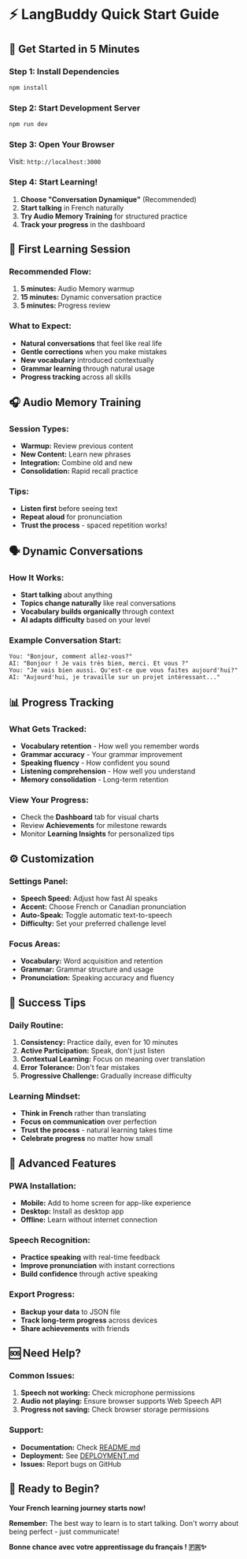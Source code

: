 # ⚡ LangBuddy Quick Start Guide

## 🚀 Get Started in 5 Minutes

### **Step 1: Install Dependencies**
```bash
npm install
```

### **Step 2: Start Development Server**
```bash
npm run dev
```

### **Step 3: Open Your Browser**
Visit: `http://localhost:3000`

### **Step 4: Start Learning!**
1. **Choose "Conversation Dynamique"** (Recommended)
2. **Start talking** in French naturally
3. **Try Audio Memory Training** for structured practice
4. **Track your progress** in the dashboard

## 🎯 First Learning Session

### **Recommended Flow:**
1. **5 minutes:** Audio Memory warmup
2. **15 minutes:** Dynamic conversation practice
3. **5 minutes:** Progress review

### **What to Expect:**
- **Natural conversations** that feel like real life
- **Gentle corrections** when you make mistakes
- **New vocabulary** introduced contextually
- **Grammar learning** through natural usage
- **Progress tracking** across all skills

## 🎧 Audio Memory Training

### **Session Types:**
- **Warmup:** Review previous content
- **New Content:** Learn new phrases
- **Integration:** Combine old and new
- **Consolidation:** Rapid recall practice

### **Tips:**
- **Listen first** before seeing text
- **Repeat aloud** for pronunciation
- **Trust the process** - spaced repetition works!

## 🗣️ Dynamic Conversations

### **How It Works:**
- **Start talking** about anything
- **Topics change naturally** like real conversations
- **Vocabulary builds organically** through context
- **AI adapts difficulty** based on your level

### **Example Conversation Start:**
```
You: "Bonjour, comment allez-vous?"
AI: "Bonjour ! Je vais très bien, merci. Et vous ?"
You: "Je vais bien aussi. Qu'est-ce que vous faites aujourd'hui?"
AI: "Aujourd'hui, je travaille sur un projet intéressant..."
```

## 📊 Progress Tracking

### **What Gets Tracked:**
- **Vocabulary retention** - How well you remember words
- **Grammar accuracy** - Your grammar improvement
- **Speaking fluency** - How confident you sound
- **Listening comprehension** - How well you understand
- **Memory consolidation** - Long-term retention

### **View Your Progress:**
- Check the **Dashboard** tab for visual charts
- Review **Achievements** for milestone rewards
- Monitor **Learning Insights** for personalized tips

## ⚙️ Customization

### **Settings Panel:**
- **Speech Speed:** Adjust how fast AI speaks
- **Accent:** Choose French or Canadian pronunciation
- **Auto-Speak:** Toggle automatic text-to-speech
- **Difficulty:** Set your preferred challenge level

### **Focus Areas:**
- **Vocabulary:** Word acquisition and retention
- **Grammar:** Grammar structure and usage
- **Pronunciation:** Speaking accuracy and fluency

## 🎯 Success Tips

### **Daily Routine:**
1. **Consistency:** Practice daily, even for 10 minutes
2. **Active Participation:** Speak, don't just listen
3. **Contextual Learning:** Focus on meaning over translation
4. **Error Tolerance:** Don't fear mistakes
5. **Progressive Challenge:** Gradually increase difficulty

### **Learning Mindset:**
- **Think in French** rather than translating
- **Focus on communication** over perfection
- **Trust the process** - natural learning takes time
- **Celebrate progress** no matter how small

## 🚀 Advanced Features

### **PWA Installation:**
- **Mobile:** Add to home screen for app-like experience
- **Desktop:** Install as desktop app
- **Offline:** Learn without internet connection

### **Speech Recognition:**
- **Practice speaking** with real-time feedback
- **Improve pronunciation** with instant corrections
- **Build confidence** through active speaking

### **Export Progress:**
- **Backup your data** to JSON file
- **Track long-term progress** across devices
- **Share achievements** with friends

## 🆘 Need Help?

### **Common Issues:**
1. **Speech not working:** Check microphone permissions
2. **Audio not playing:** Ensure browser supports Web Speech API
3. **Progress not saving:** Check browser storage permissions

### **Support:**
- **Documentation:** Check [README.md](./README.md)
- **Deployment:** See [DEPLOYMENT.md](./DEPLOYMENT.md)
- **Issues:** Report bugs on GitHub

## 🎉 Ready to Begin?

**Your French learning journey starts now!**

**Remember:** The best way to learn is to start talking. Don't worry about being perfect - just communicate!

**Bonne chance avec votre apprentissage du français ! 🇫🇷✨** 